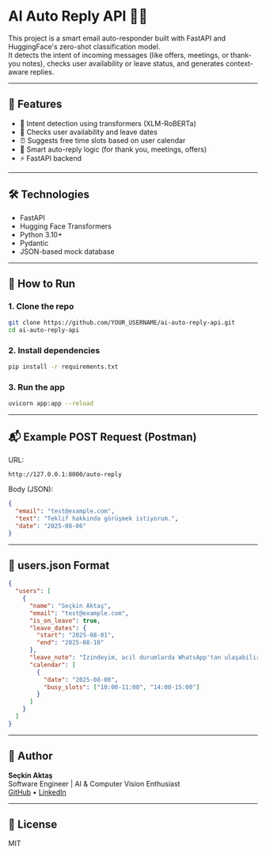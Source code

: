 # AI Auto Reply API 🤖📩

This project is a smart email auto-responder built with FastAPI and HuggingFace's zero-shot classification model.  
It detects the intent of incoming messages (like offers, meetings, or thank-you notes), checks user availability or leave status, and generates context-aware replies.

---

## 🚀 Features

- 📨 Intent detection using transformers (XLM-RoBERTa)
- 📅 Checks user availability and leave dates
- ⏰ Suggests free time slots based on user calendar
- 🧠 Smart auto-reply logic (for thank you, meetings, offers)
- ⚡ FastAPI backend

---

## 🛠 Technologies

- FastAPI
- Hugging Face Transformers
- Python 3.10+
- Pydantic
- JSON-based mock database

---

## 🧪 How to Run

### 1. Clone the repo
```bash
git clone https://github.com/YOUR_USERNAME/ai-auto-reply-api.git
cd ai-auto-reply-api
```

### 2. Install dependencies
```bash
pip install -r requirements.txt
```

### 3. Run the app
```bash
uvicorn app:app --reload
```

---

## 📬 Example POST Request (Postman)

URL:
```
http://127.0.0.1:8000/auto-reply
```

Body (JSON):
```json
{
  "email": "test@example.com",
  "text": "Teklif hakkında görüşmek istiyorum.",
  "date": "2025-08-06"
}
```

---

## 📄 users.json Format

```json
{
  "users": [
    {
      "name": "Seçkin Aktaş",
      "email": "test@example.com",
      "is_on_leave": true,
      "leave_dates": {
        "start": "2025-08-01",
        "end": "2025-08-10"
      },
      "leave_note": "İzindeyim, acil durumlarda WhatsApp'tan ulaşabilirsiniz.",
      "calendar": [
        {
          "date": "2025-08-06",
          "busy_slots": ["10:00-11:00", "14:00-15:00"]
        }
      ]
    }
  ]
}
```

---

## 🧠 Author

**Seçkin Aktaş**  
Software Engineer | AI & Computer Vision Enthusiast  
[GitHub](https://github.com/sseckinaktass) • [LinkedIn](https://www.linkedin.com/in/seckinaktas/)

---

## 📜 License

MIT
